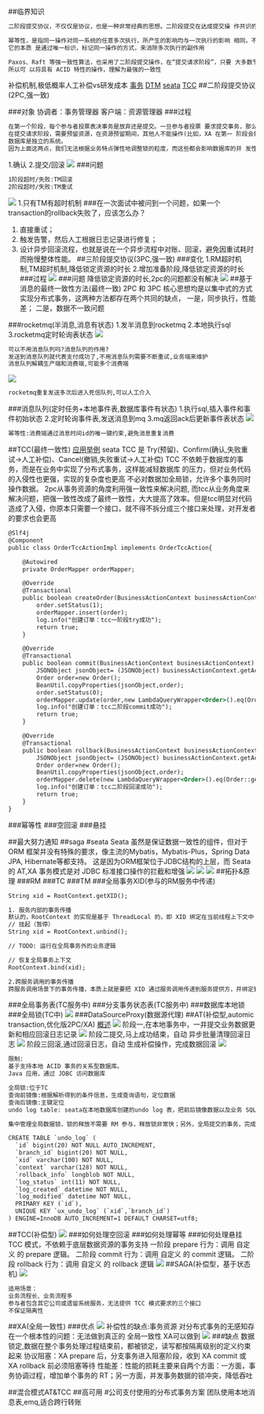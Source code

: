 ##临界知识
```asp
二阶段提交协议，不仅仅是协议，也是一种非常经典的思想。二阶段提交在达成提交操 作共识的算法中应用广泛，比如 XA 协议、TCC、Paxos、Raft 等   

幂等性，是指同一操作对同一系统的任意多次执行，所产生的影响均与一次执行的影响 相同，不会因为多次执行而产生副作用。常见的实现方法有 Token、索引等。
它的本质 是通过唯一标识，标记同一操作的方式，来消除多次执行的副作用  

Paxos、Raft 等强一致性算法，也采用了二阶段提交操作，在“提交请求阶段”，只要 大多数节点确认就可以，而具有 ACID 特性的事务，则要求全部节点确认可以。
所以可 以将具有 ACID 特性的操作，理解为最强的一致性
```
补偿机制,极低概率人工补偿vs研发成本
[事务](https://zhuanlan.zhihu.com/p/387487859)
[DTM](https://github.com/dtm-labs/dtm)
[seata](https://github.com/seata/seata)
[TCC](https://www.cnblogs.com/jajian/p/10014145.html)
##二阶段提交协议(2PC,强一致)

###对象
协调者：事务管理器
客户端：资源管理器
###过程
```asp
在第一个阶段，每个参与者投票表决事务是放弃还是提交。一旦参与者投票 要求提交事务，那么就不允许放弃事务
在提交请求阶段，需要预留资源，在资源预留期间，其他人不能操作(比如，XA 在第一 阶段会将相关资源锁定);
数据库是独立的系统。
因为上面这两点，我们无法根据业务特点弹性地调整锁的粒度，而这些都会影响数据库的并 发性能
```
1.确认
2.提交/回滚
![](.z_01_分布式_临界知识_分布式事务(consistency)_二阶段提交_TCC_最强一致性_images/c664477e.png)
###问题
```asp
1阶段超时/失败:TM回滚
2阶段超时/失败:TM重试
```
![](.z_01_分布式_临界知识_分布式事务(consistency)_二阶段提交_TCC_最强一致性_images/24476356.png)
1.只有TM有超时机制
###在一次面试中被问到一个问题，如果一个transaction的rollback失败了，应该怎么办？
1. 直接重试；
2. 触发告警，然后人工根据日志记录进行修复；
3. 设计异步回滚流程，也就是说在一个异步流程中对账、回滚，避免因重试耗时而拖慢整体性能。
##三阶段提交协议(3PC,强一致)
[](https://juejin.cn/post/6844903621495111688)
[](https://time.geekbang.org/column/article/144970)
###变化
1.RM超时机制,TM超时机制,降低锁定资源的时长
2.增加准备阶段,降低锁定资源的时长
###过程
![](.z_01_分布式_临界知识_分布式事务(consistency)_二阶段提交_TCC_最强一致性_images/f88f44a9.png)
###问题
降低锁定资源的时长,2pc的问题都没有解决
![](.z_01_分布式_临界知识_分布式事务(consistency)_二阶段提交_TCC_最强一致性_images/24476356.png)
##基于消息的最终一致性方法(最终一致)
[](https://time.geekbang.org/column/article/111269)
2PC 和 3PC 核心思想均是以集中式的方式实现分布式事务，这两种方法都存在两个共同的缺点，
一是，同步执行，性能差；
二是，数据不一致问题

###rocketmq(半消息,消息有状态)
1.发半消息到rocketmq
2.本地执行sql
3.rocketmq定时轮询表状态
[](https://juejin.cn/post/6844903951448408071)
![](.z_01_分布式_临界知识_分布式事务(consistency)_二阶段提交_TCC_最强一致性_images/c147834e.png)
```asp
可以不用消息队列吗?消息队列的作用?
发送到消息队列就代表支付成功了,不用消息队列需要不断重试,业务端来维护
消息队列解耦生产端和消费端,可能多个消费端
```
![](.z_01_分布式_临界知识_分布式事务(consistency)_二阶段提交_TCC_最强一致性_images/a8ea5864.png)
```asp
rocketmq重复发送多次后进入死信队列,可以人工介入
```
###消息队列(定时任务+本地事件表,数据库事件有状态)
1.执行sql,插入事件和事件初始状态
2.定时轮询事件表,发送消息到mq
3.mq返回ack后更新事件表状态
![](.z_01_分布式_临界知识_分布式事务(consistency)_二阶段提交_TCC_最强一致性_images/eb13a1ce.png)
```asp
幂等性:消费端通过消息时间id的唯一键约束,避免消息重复消费
```
##TCC(最终一致性)
[应用举例](https://mp.weixin.qq.com/s/mIW1_K5fAoa2OlSLdXSHpQ)
seata
TCC 是 Try(预留)、Confirm(确认,失败重试->人工补偿)、Cancel(撤销,失败重试->人工补偿) 
TCC 不依赖于数据库的事务，而是在业务中实现了分布式事务，这样能减轻数据库 的压力，但对业务代码的入侵性也更强，实现的复杂度也更高
不必对数据加全局锁，允许多个事务同时操作数据。
[](https://xie.infoq.cn/article/85444fc19f7c4bf770111f0d7)
[](https://juejin.cn/post/6969550286750744590)
[](https://www.codingapi.com/docs/txlcn-demo-springcloud/)
2pc从事务资源的角度利用强一致性来解决问题,
而tcc从业务角度来解决问题，把强一致性改成了最终一致性，大大提高了效率。但是tcc明显对代码造成了入侵，你原本只需要一个接口，就不得不拆分成三个接口来处理，对开发者的要求也会更高
```asp
@Slf4j
@Component
public class OrderTccActionImpl implements OrderTccAction{

    @Autowired
    private OrderMapper orderMapper;

    @Override
    @Transactional
    public boolean createOrder(BusinessActionContext businessActionContext, Order order) {
        order.setStatus(1);
        orderMapper.insert(order);
        log.info("创建订单：tcc一阶段try成功");
        return true;
    }

    @Override
    @Transactional
    public boolean commit(BusinessActionContext businessActionContext) {
        JSONObject jsonObject= (JSONObject) businessActionContext.getActionContext("order");
        Order order=new Order();
        BeanUtil.copyProperties(jsonObject,order);
        order.setStatus(0);
        orderMapper.update(order,new LambdaQueryWrapper<Order>().eq(Order::getOrderNumber,order.getOrderNumber()));
        log.info("创建订单：tcc二阶段commit成功");
        return true;
    }

    @Override
    @Transactional
    public boolean rollback(BusinessActionContext businessActionContext) {
        JSONObject jsonObject= (JSONObject) businessActionContext.getActionContext("order");
        Order order=new Order();
        BeanUtil.copyProperties(jsonObject,order);
        orderMapper.delete(new LambdaQueryWrapper<Order>().eq(Order::getOrderNumber,order.getOrderNumber()));
        log.info("创建订单：tcc二阶段回滚成功");
        return true;
    }
}

```

###幂等性
###空回滚
[](https://cloud.tencent.com/developer/article/1786144)
###悬挂

##最大努力通知
##saga
#seata
Seata 虽然是保证数据一致性的组件，但对于 ORM 框架并没有特殊的要求，像主流的Mybatis，Mybatis-Plus，Spring Data JPA, Hibernate等都支持。
这是因为ORM框架位于JDBC结构的上层，而 Seata 的 AT,XA 事务模式是对 JDBC 标准接口操作的拦截和增强
[](https://seata.io/zh-cn/docs/overview/what-is-seata.html)
![](.z_01_分布式_临界知识_分布式事务(consistency)_二阶段提交_TCC_最强一致性_images/ce3fbb5f.png)
![](.z_01_分布式_临界知识_分布式事务(consistency)_二阶段提交_TCC_最强一致性_images/8dabf03b.png)
![](.z_01_分布式_临界知识_分布式事务(consistency)_二阶段提交_TCC_最强一致性_images/2ad09d69.png)
##拓扑&原理
###RM
###TC
###TM
###全局事务XID(参与的RM服务中传递)
[](https://seata.io/zh-cn/docs/user/microservice.html)
```asp
String xid = RootContext.getXID();

1. 服务内部的事务传播
默认的，RootContext 的实现是基于 ThreadLocal 的，即 XID 绑定在当前线程上下文中
// 挂起（暂停）
String xid = RootContext.unbind();

// TODO: 运行在全局事务外的业务逻辑

// 恢复全局事务上下文
RootContext.bind(xid);

2.跨服务调用的事务传播
跨服务调用场景下的事务传播，本质上就是要把 XID 通过服务调用传递到服务提供方，并绑定到 RootContext 中去
```
###全局事务表(TC服务中)
###分支事务状态表(TC服务中)
###数据库本地锁
###全局锁(TC中)
![](.z_01_分布式_临界知识_分布式事务(consistency)_二阶段提交_TCC_最强一致性_images/225a7557.png)
###DataSourceProxy(数据源代理)
[](https://seata.io/zh-cn/docs/user/appendix/isolation.html)
[](https://seata.io/zh-cn/blog/seata-datasource-proxy.html)
##AT(补偿型,automic transaction,优化版2PC/XA)
[](https://seata.io/zh-cn/blog/seata-at-mode-design.html)
[概述](https://seata.io/zh-cn/docs/overview/what-is-seata.html)
![](.z_01_分布式_临界知识_分布式事务(consistency)_二阶段提交_TCC_最强一致性_images/dd3491d5.png)
阶段一,在本地事务中，一并提交业务数据更新和相应回滚日志记录
![](.z_01_分布式_临界知识_分布式事务(consistency)_二阶段提交_TCC_最强一致性_images/5867a1ff.png)
阶段二提交,马上成功结束，自动 异步批量清理回滚日志
![](.z_01_分布式_临界知识_分布式事务(consistency)_二阶段提交_TCC_最强一致性_images/67e777f3.png)
阶段三回滚,通过回滚日志，自动 生成补偿操作，完成数据回滚
![](.z_01_分布式_临界知识_分布式事务(consistency)_二阶段提交_TCC_最强一致性_images/1bbf8199.png)
```asp
限制:
基于支持本地 ACID 事务的关系型数据库。
Java 应用，通过 JDBC 访问数据库
```
```asp
全局锁:位于TC
查询前镜像:根据解析得到的条件信息，生成查询语句，定位数据
查询后镜像:主键定位
undo log table: seata在本地数据库创建的undo log 表，把前后镜像数据以及业务 SQL 相关的信息组成一条回滚日志记录，插入到 UNDO_LOG 表中

集中管理全局数据锁，锁的释放不需要 RM 参与，释放锁非常快；另外，全局提交的事务，完成阶段 异步化
```
```asp
CREATE TABLE `undo_log` (
  `id` bigint(20) NOT NULL AUTO_INCREMENT,
  `branch_id` bigint(20) NOT NULL,
  `xid` varchar(100) NOT NULL,
  `context` varchar(128) NOT NULL,
  `rollback_info` longblob NOT NULL,
  `log_status` int(11) NOT NULL,
  `log_created` datetime NOT NULL,
  `log_modified` datetime NOT NULL,
  PRIMARY KEY (`id`),
  UNIQUE KEY `ux_undo_log` (`xid`,`branch_id`)
) ENGINE=InnoDB AUTO_INCREMENT=1 DEFAULT CHARSET=utf8;
```
##TCC(补偿型)
![](.z_01_分布式_临界知识_分布式事务(consistency)_二阶段提交_TCC_最强一致性_images/3902dfc8.png)
[](https://seata.io/zh-cn/blog/seata-tcc.html)
###如何处理空回滚
###如何处理幂等
###如何处理悬挂
TCC 模式，不依赖于底层数据资源的事务支持
一阶段 prepare 行为：调用 自定义 的 prepare 逻辑。
二阶段 commit 行为：调用 自定义 的 commit 逻辑。
二阶段 rollback 行为：调用 自定义 的 rollback 逻辑
![](.z_01_分布式_临界知识_分布式事务(consistency)_二阶段提交_TCC_最强一致性_images/670960d8.png)
##SAGA(补偿型，基于状态机)
[](https://time.geekbang.org/column/article/322301)
[](https://seata.io/zh-cn/blog/seata-at-tcc-saga.html)
![](.z_01_分布式_临界知识_分布式事务(consistency)_二阶段提交_TCC_最强一致性_images/979185db.png)
```asp
适用场景：
业务流程长、业务流程多
参与者包含其它公司或遗留系统服务，无法提供 TCC 模式要求的三个接口
不保证隔离性
```
##XA(全局一致性)
[](https://seata.io/zh-cn/blog/seata-xa-introduce.html)
###优点
![](.z_01_分布式_临界知识_分布式事务(consistency)_二阶段提交_TCC_最强一致性_images/1cb5a403.png)
补偿性的缺点:事务资源 对分布式事务的无感知存在一个根本性的问题：无法做到真正的 全局一致性
XA可以做到
![](.z_01_分布式_临界知识_分布式事务(consistency)_二阶段提交_TCC_最强一致性_images/d96bae2b.png)
###缺点
数据锁定,数据在整个事务处理过程结束前，都被锁定，读写都按隔离级别的定义约束起来
协议阻塞：XA prepare 后，分支事务进入阻塞阶段，收到 XA commit 或 XA rollback 前必须阻塞等待
性能差：性能的损耗主要来自两个方面：一方面，事务协调过程，增加单个事务的 RT；另一方面，并发事务数据的锁冲突，降低吞吐

##混合模式AT&TCC
##高可用
#公司支付使用的分布式事务方案
团队使用本地消息表,emq,适合跨行转账
[](https://xiaomi-info.github.io/2020/01/02/distributed-transaction/)
